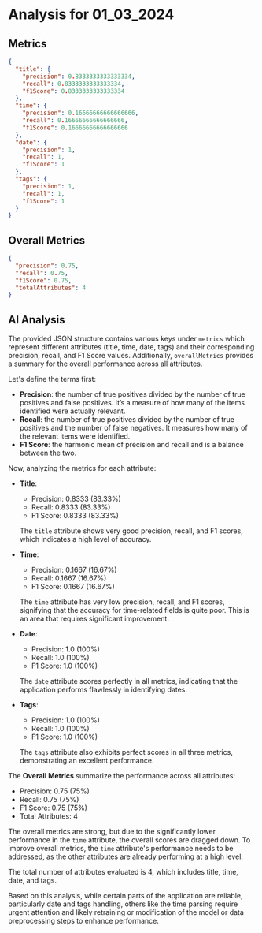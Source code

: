 # Analysis for 01_03_2024

## Metrics

```json
{
  "title": {
    "precision": 0.8333333333333334,
    "recall": 0.8333333333333334,
    "f1Score": 0.8333333333333334
  },
  "time": {
    "precision": 0.16666666666666666,
    "recall": 0.16666666666666666,
    "f1Score": 0.16666666666666666
  },
  "date": {
    "precision": 1,
    "recall": 1,
    "f1Score": 1
  },
  "tags": {
    "precision": 1,
    "recall": 1,
    "f1Score": 1
  }
}
```

## Overall Metrics

```json
{
  "precision": 0.75,
  "recall": 0.75,
  "f1Score": 0.75,
  "totalAttributes": 4
}
```

## AI Analysis

The provided JSON structure contains various keys under `metrics` which represent different attributes (title, time, date, tags) and their corresponding precision, recall, and F1 Score values. Additionally, `overallMetrics` provides a summary for the overall performance across all attributes.

Let's define the terms first:
- **Precision**: the number of true positives divided by the number of true positives and false positives. It’s a measure of how many of the items identified were actually relevant.
- **Recall**: the number of true positives divided by the number of true positives and the number of false negatives. It measures how many of the relevant items were identified.
- **F1 Score**: the harmonic mean of precision and recall and is a balance between the two.

Now, analyzing the metrics for each attribute:
- **Title**:
  - Precision: 0.8333 (83.33%)
  - Recall: 0.8333 (83.33%)
  - F1 Score: 0.8333 (83.33%)
  
  The `title` attribute shows very good precision, recall, and F1 scores, which indicates a high level of accuracy.

- **Time**:
  - Precision: 0.1667 (16.67%)
  - Recall: 0.1667 (16.67%)
  - F1 Score: 0.1667 (16.67%)
  
  The `time` attribute has very low precision, recall, and F1 scores, signifying that the accuracy for time-related fields is quite poor. This is an area that requires significant improvement.

- **Date**:
  - Precision: 1.0 (100%)
  - Recall: 1.0 (100%)
  - F1 Score: 1.0 (100%)
  
  The `date` attribute scores perfectly in all metrics, indicating that the application performs flawlessly in identifying dates.

- **Tags**:
  - Precision: 1.0 (100%)
  - Recall: 1.0 (100%)
  - F1 Score: 1.0 (100%)
  
  The `tags` attribute also exhibits perfect scores in all three metrics, demonstrating an excellent performance.

The **Overall Metrics** summarize the performance across all attributes:
- Precision: 0.75 (75%)
- Recall: 0.75 (75%)
- F1 Score: 0.75 (75%)
- Total Attributes: 4

The overall metrics are strong, but due to the significantly lower performance in the `time` attribute, the overall scores are dragged down. To improve overall metrics, the `time` attribute's performance needs to be addressed, as the other attributes are already performing at a high level.

The total number of attributes evaluated is 4, which includes title, time, date, and tags.

Based on this analysis, while certain parts of the application are reliable, particularly date and tags handling, others like the time parsing require urgent attention and likely retraining or modification of the model or data preprocessing steps to enhance performance.
